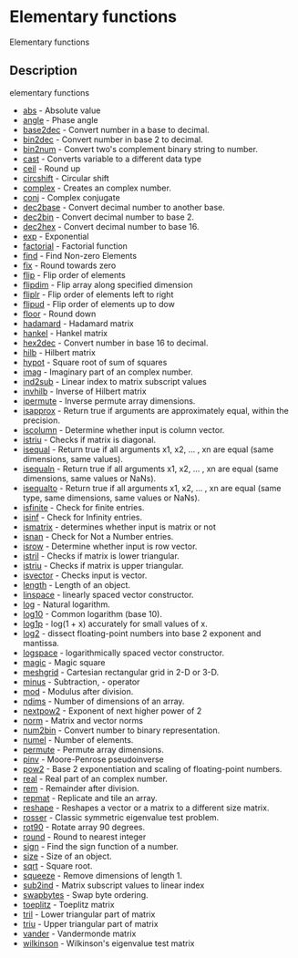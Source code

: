 # Elementary functions

Elementary functions

## Description

elementary functions

- [abs](abs.md) - Absolute value
- [angle](angle.md) - Phase angle
- [base2dec](base2dec.md) - Convert number in a base to decimal.
- [bin2dec](bin2dec.md) - Convert number in base 2 to decimal.
- [bin2num](bin2num.md) - Convert two's complement binary string to number.
- [cast](cast.md) - Converts variable to a different data type
- [ceil](ceil.md) - Round up
- [circshift](circshift.md) - Circular shift
- [complex](complex.md) - Creates an complex number.
- [conj](conj.md) - Complex conjugate
- [dec2base](dec2base.md) - Convert decimal number to another base.
- [dec2bin](dec2bin.md) - Convert decimal number to base 2.
- [dec2hex](dec2hex.md) - Convert decimal number to base 16.
- [exp](exp.md) - Exponential
- [factorial](factorial.md) - Factorial function
- [find](find.md) - Find Non-zero Elements
- [fix](fix.md) - Round towards zero
- [flip](flip.md) - Flip order of elements
- [flipdim](flipdim.md) - Flip array along specified dimension
- [fliplr](fliplr.md) - Flip order of elements left to right
- [flipud](flipud.md) - Flip order of elements up to dow
- [floor](floor.md) - Round down
- [hadamard](hadamard.md) - Hadamard matrix
- [hankel](hankel.md) - Hankel matrix
- [hex2dec](hex2dec.md) - Convert number in base 16 to decimal.
- [hilb](hilb.md) - Hilbert matrix
- [hypot](hypot.md) - Square root of sum of squares
- [imag](imag.md) - Imaginary part of an complex number.
- [ind2sub](ind2sub.md) - Linear index to matrix subscript values
- [invhilb](invhilb.md) - Inverse of Hilbert matrix
- [ipermute](ipermute.md) - Inverse permute array dimensions.
- [isapprox](isapprox.md) - Return true if arguments are approximately equal, within the precision.
- [iscolumn](iscolumn.md) - Determine whether input is column vector.
- [istriu](isdiag.md) - Checks if matrix is diagonal.
- [isequal](isequal.md) - Return true if all arguments x1, x2, ... , xn are equal (same dimensions, same values).
- [isequaln](isequaln.md) - Return true if all arguments x1, x2, ... , xn are equal (same dimensions, same values or NaNs).
- [isequalto](isequalto.md) - Return true if all arguments x1, x2, ... , xn are equal (same type, same dimensions, same values or NaNs).
- [isfinite](isfinite.md) - Check for finite entries.
- [isinf](isinf.md) - Check for Infinity entries.
- [ismatrix](ismatrix.md) - determines whether input is matrix or not
- [isnan](isnan.md) - Check for Not a Number entries.
- [isrow](isrow.md) - Determine whether input is row vector.
- [istril](istril.md) - Checks if matrix is lower triangular.
- [istriu](istriu.md) - Checks if matrix is upper triangular.
- [isvector](isvector.md) - Checks input is vector.
- [length](length.md) - Length of an object.
- [linspace](linspace.md) - linearly spaced vector constructor.
- [log](log.md) - Natural logarithm.
- [log10](log10.md) - Common logarithm (base 10).
- [log1p](log1p.md) - log(1 + x) accurately for small values of x.
- [log2](log2.md) - dissect floating-point numbers into base 2 exponent and mantissa.
- [logspace](logspace.md) - logarithmically spaced vector constructor.
- [magic](magic.md) - Magic square
- [meshgrid](meshgrid.md) - Cartesian rectangular grid in 2-D or 3-D.
- [minus](minus.md) - Subtraction, - operator
- [mod](mod.md) - Modulus after division.
- [ndims](ndims.md) - Number of dimensions of an array.
- [nextpow2](nextpow2.md) - Exponent of next higher power of 2
- [norm](norm.md) - Matrix and vector norms
- [num2bin](num2bin.md) - Convert number to binary representation.
- [numel](numel.md) - Number of elements.
- [permute](permute.md) - Permute array dimensions.
- [pinv](pinv.md) - Moore-Penrose pseudoinverse
- [pow2](pow2.md) - Base 2 exponentiation and scaling of floating-point numbers.
- [real](real.md) - Real part of an complex number.
- [rem](rem.md) - Remainder after division.
- [repmat](repmat.md) - Replicate and tile an array.
- [reshape](reshape.md) - Reshapes a vector or a matrix to a different size matrix.
- [rosser](rosser.md) - Classic symmetric eigenvalue test problem.
- [rot90](rot90.md) - Rotate array 90 degrees.
- [round](round.md) - Round to nearest integer
- [sign](sign.md) - Find the sign function of a number.
- [size](size.md) - Size of an object.
- [sqrt](sqrt.md) - Square root.
- [squeeze](squeeze.md) - Remove dimensions of length 1.
- [sub2ind](sub2ind.md) - Matrix subscript values to linear index
- [swapbytes](swapbytes.md) - Swap byte ordering.
- [toeplitz](toeplitz.md) - Toeplitz matrix
- [tril](tril.md) - Lower triangular part of matrix
- [triu](triu.md) - Upper triangular part of matrix
- [vander](vander.md) - Vandermonde matrix
- [wilkinson](wilkinson.md) - Wilkinson's eigenvalue test matrix
